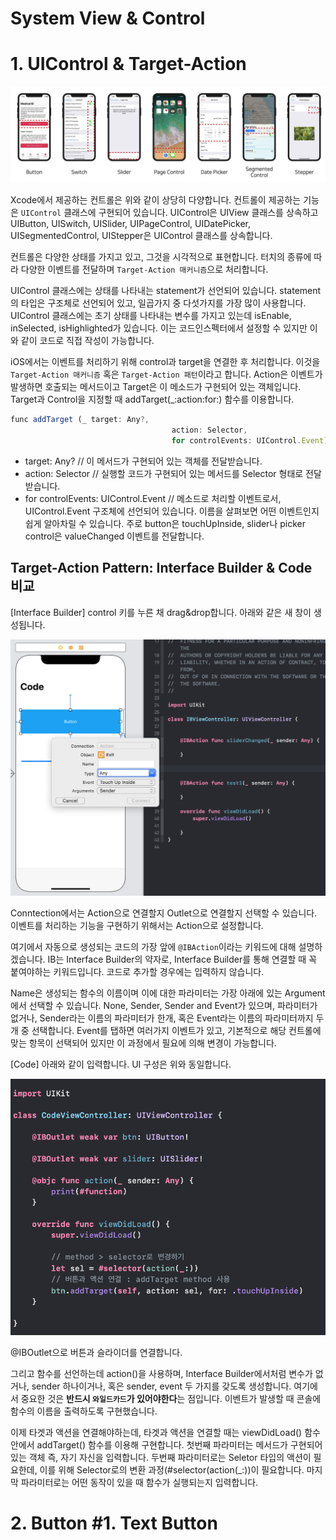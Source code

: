 # System View & Control

# 1. UIControl & Target-Action

![System%20View%20&%20Control%20549b77cae9ab4385a2d23d1fdcc95c96/_2021-03-22__4.31.33.png](System%20View%20&%20Control%20549b77cae9ab4385a2d23d1fdcc95c96/_2021-03-22__4.31.33.png)

Xcode에서 제공하는 컨트롤은 위와 같이 상당히 다양합니다. 컨트롤이 제공하는 기능은 `UIControl` 클래스에 구현되어 있습니다. UIControl은 UIView 클래스를 상속하고 UIButton, UISwitch, UISlider, UIPageControl, UIDatePicker, UISegmentedControl, UIStepper은 UIControl 클래스를 상속합니다. 

컨트롤은 다양한 상태를 가지고 있고, 그것을 시각적으로 표현합니다. 터치의 종류에 따라 다양한 이벤트를 전달하며 `Target-Action 매커니즘`으로 처리합니다.

UIControl 클래스에는 상태를 나타내는 statement가 선언되어 있습니다. statement의 타입은 구조체로 선언되어 있고, 일곱가지 중 다섯가지를 가장 많이 사용합니다. UIControl 클래스에는 초기 상태를 나타내는 변수를 가지고 있는데 isEnable, inSelected, isHighlighted가 있습니다. 이는 코드인스펙터에서 설정할 수 있지만 이와 같이 코드로 직접 작성이 가능합니다. 

iOS에서는 이벤트를 처리하기 위해 control과 target을 연결한 후 처리합니다. 이것을 `Target-Action 매커니즘` 혹은 `Target-Action 패턴`이라고 합니다.  Action은 이벤트가 발생하면 호출되는 메서드이고 Target은 이 메소드가 구현되어 있는 객체입니다. Target과 Control을 지정할 때 addTarget(_:action:for:) 함수를 이용합니다.

```jsx
func addTarget (_ target: Any?, 
									action: Selector,
									for controlEvents: UIControl.Event)
```

- target: Any? // 이 메서드가 구현되어 있는 객체를 전달받습니다.
- action: Selector // 실행할 코드가 구현되어 있는 메서드를 Selector 형태로 전달받습니다.
- for controlEvents: UIControl.Event // 메소드로 처리할 이벤트로서, UIControl.Event 구조체에 선언되어 있습니다. 이름을 살펴보면 어떤 이벤트인지 쉽게 알아차릴 수 있습니다. 
주로 button은 touchUpInside, slider나 picker control은 valueChanged 이벤트를 전달합니다.

## Target-Action Pattern: Interface Builder & Code 비교

[Interface Builder] control 키를 누른 채 drag&drop합니다. 아래와 같은 새 창이 생성됩니다.

![System%20View%20&%20Control%20549b77cae9ab4385a2d23d1fdcc95c96/_2021-03-22__5.13.53.png](System%20View%20&%20Control%20549b77cae9ab4385a2d23d1fdcc95c96/_2021-03-22__5.13.53.png)

Conntection에서는 Action으로 연결할지 Outlet으로 연결할지 선택할 수 있습니다. 이벤트를 처리하는 기능을 구현하기 위해서는 Action으로 설정합니다.

여기에서 자동으로 생성되는 코드의 가장 앞에 `@IBAction`이라는 키워드에 대해 설명하겠습니다. IB는 Interface Builder의 약자로, Interface Builder를 통해 연결할 때 꼭 붙여야하는 키워드입니다. 코드로 추가할 경우에는 입력하지 않습니다.

Name은 생성되는 함수의 이름이며 이에 대한 파라미터는 가장 아래에 있는 Argument에서 선택할 수 있습니다. None, Sender, Sender and Event가 있으며, 파라미터가 없거나, Sender라는 이름의 파라미터가 한개, 혹은 Event라는 이름의 파라미터까지 두개 중 선택합니다. Event를 탭하면 여러가지 이벤트가 있고, 기본적으로 해당 컨트롤에 맞는 항목이 선택되어 있지만 이 과정에서 필요에 의해 변경이 가능합니다. 

[Code] 아래와 같이 입력합니다. UI 구성은 위와 동일합니다.

![System%20View%20&%20Control%20549b77cae9ab4385a2d23d1fdcc95c96/_2021-03-22__5.21.57.png](System%20View%20&%20Control%20549b77cae9ab4385a2d23d1fdcc95c96/_2021-03-22__5.21.57.png)

@IBOutlet으로 버튼과 슬라이더를 연결합니다. 

그리고 함수를 선언하는데 action()을 사용하며, Interface Builder에서처럼 변수가 없거나, sender 하나이거나, 혹은 sender, event 두 가지를 갖도록 생성합니다. 여기에서 중요한 것은 **반드시 `와일드카드`가 있어야한다**는 점입니다. 이벤트가 발생할 때 콘솔에 함수의 이름을 출력하도록 구현했습니다.

이제 타겟과 액션을 연결해야하는데, 타겟과 액션을 연결할 때는 viewDidLoad() 함수 안에서 addTarget() 함수를 이용해 구현합니다. 첫번째 파라미터는 메서드가 구현되어 있는 객체 즉, 자기 자신을 입력합니다. 두번째 파라미터로는 Seletor 타입의 액션이 필요한데, 이를 위해 Selector로의 변환 과정(#selector(action(_:))이 필요합니다. 마지막 파라미터로는 어떤 동작이 있을 때 함수가 실행되는지 입력합니다. 

# 2. Button #1. Text Button
